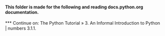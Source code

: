 #### This folder is made for the following and reading docs.python.org documentation.

*** Continue on: The Python Tutorial » 3. An Informal Introduction to Python | numbers 3.1.1.

